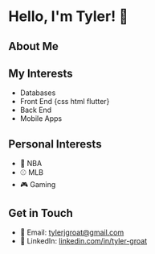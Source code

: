 # Hello, I'm Tyler! 👋

<!-- Add a catchy or informative headline about yourself -->

## About Me

<!-- Write a brief introduction about yourself, highlighting your background, interests, and areas of expertise -->

## My Interests

<!-- List your areas of interest or specialization -->
- Databases
- Front End {css html flutter}
- Back End
- Mobile Apps

## Personal Interests

- 🏀 NBA
- ⚾️ MLB
- 🎮 Gaming

## Get in Touch

- 📨 Email: [tylerjgroat@gmail.com](mailto:tylerjgroat@gmail.com)
- 🔗 LinkedIn: [linkedin.com/in/tyler-groat](www.linkedin.com/in/tyler-groat)